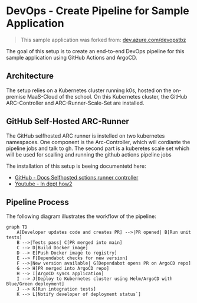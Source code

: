 # DevOps - Create Pipeline for Sample Application

> This sample application was forked from: [dev.azure.com/devopstbz](https://dev.azure.com/devopstbz/_git/FLASKBLOG)

The goal of this setup is to create an end-to-end DevOps pipeline for this sample application using GitHub Actions and ArgoCD.

## Architecture

The setup relies on a Kubernetes cluster running k0s, hosted on the on-premise MaaS-Cloud of the school. On this Kubernetes cluster, the GitHub ARC-Controller and ARC-Runner-Scale-Set are installed.

## GitHub Self-Hosted ARC-Runner

The GitHub selfhosted ARC runner is instelled on two kubernetes namespaces. One component is the Arc-Controller, which will cordiante the pipeline jobs and talk to gh. The second part is a kuberetes scale set which will be used for scalling and running the github actions pipeline jobs

The installation of this setup is beeing documentetd here:

- [GitHub - Docs Selfhosted sctions runner controller](https://docs.github.com/en/actions/hosting-your-own-runners/managing-self-hosted-runners-with-actions-runner-controller/quickstart-for-actions-runner-controller)
- [Youtube - In dept how2](https://www.youtube.com/watch?v=_F5ocPrv6io)

## Pipeline Process

The following diagram illustrates the workflow of the pipeline:

```mermaid
graph TD
    A[Developer updates code and creates PR] -->|PR opened| B[Run unit tests]
    B -->|Tests pass| C[PR merged into main]
    C --> D[Build Docker image]
    D --> E[Push Docker image to registry]
    E --> F[Dependabot checks for new version]
    F -->|New version available| G[Dependabot opens PR on ArgoCD repo]
    G --> H[PR merged into ArgoCD repo]
    H --> I[ArgoCD syncs application]
    I --> J[Deploy to Kubernetes cluster using Helm/ArgoCD with Blue/Green deployment]
    J --> K[Run integration tests]
    K --> L[Notify developer of deployment status`]
```
